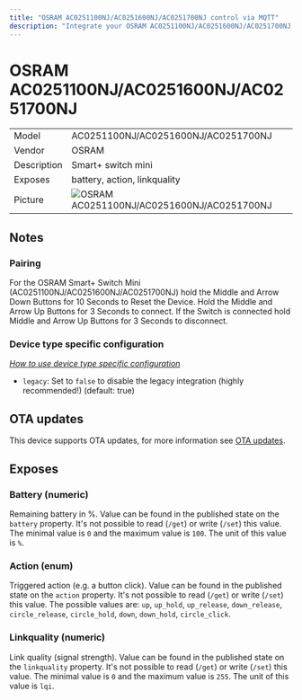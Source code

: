 ```yaml
---
title: "OSRAM AC0251100NJ/AC0251600NJ/AC0251700NJ control via MQTT"
description: "Integrate your OSRAM AC0251100NJ/AC0251600NJ/AC0251700NJ via Zigbee2MQTT with whatever smart home infrastructure you are using without the vendors bridge or gateway."
---
```


<!-- !!!! -->
<!-- ATTENTION: This file is auto-generated through docgen! -->
<!-- You can only edit the "## Notes"-Section. -->
<!-- !!!! -->

# OSRAM AC0251100NJ/AC0251600NJ/AC0251700NJ

|     |     |
|-----|-----|
| Model | AC0251100NJ/AC0251600NJ/AC0251700NJ  |
| Vendor  | OSRAM  |
| Description | Smart+ switch mini |
| Exposes | battery, action, linkquality |
| Picture | ![OSRAM AC0251100NJ/AC0251600NJ/AC0251700NJ](https://psi-4ward.github.io/zigbee2mqtt-docs/images/devices/AC0251100NJ-AC0251600NJ-AC0251700NJ.jpg) |


## Notes


### Pairing
For the OSRAM Smart+ Switch Mini (AC0251100NJ/AC0251600NJ/AC0251700NJ) hold the Middle and Arrow Down Buttons for 10 Seconds
to Reset the Device. Hold the Middle and Arrow Up Buttons for 3 Seconds to connect.
If the Switch is connected hold Middle and Arrow Up Buttons for 3 Seconds to disconnect.

### Device type specific configuration
*[How to use device type specific configuration](../information/configuration.md)*

* `legacy`: Set to `false` to disable the legacy integration (highly recommended!) (default: true)


## OTA updates
This device supports OTA updates, for more information see [OTA updates](../information/ota_updates.md).


## Exposes

### Battery (numeric)
Remaining battery in %.
Value can be found in the published state on the `battery` property.
It's not possible to read (`/get`) or write (`/set`) this value.
The minimal value is `0` and the maximum value is `100`.
The unit of this value is `%`.

### Action (enum)
Triggered action (e.g. a button click).
Value can be found in the published state on the `action` property.
It's not possible to read (`/get`) or write (`/set`) this value.
The possible values are: `up`, `up_hold`, `up_release`, `down_release`, `circle_release`, `circle_hold`, `down`, `down_hold`, `circle_click`.

### Linkquality (numeric)
Link quality (signal strength).
Value can be found in the published state on the `linkquality` property.
It's not possible to read (`/get`) or write (`/set`) this value.
The minimal value is `0` and the maximum value is `255`.
The unit of this value is `lqi`.

